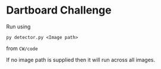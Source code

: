 # Dartboard Challenge

Run using 

```py detector.py <Image path>```

from ```CW/code```

If no image path is supplied then it will run across all images.
